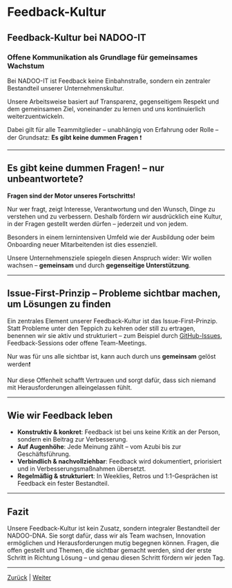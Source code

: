 # Feedback-Kultur

## Feedback-Kultur bei NADOO-IT

### Offene Kommunikation als Grundlage für gemeinsames Wachstum

Bei NADOO-IT ist Feedback keine Einbahnstraße, sondern ein zentraler Bestandteil unserer Unternehmenskultur.

Unsere Arbeitsweise basiert auf Transparenz, gegenseitigem Respekt und dem gemeinsamen Ziel, voneinander zu lernen und uns kontinuierlich weiterzuentwickeln.

Dabei gilt für alle Teammitglieder – unabhängig von Erfahrung oder Rolle – der Grundsatz: **Es gibt keine dummen Fragen** ❗

---

## Es gibt keine dummen Fragen! – nur unbeantwortete?

**Fragen sind der Motor unseres Fortschritts!**

Nur wer fragt, zeigt Interesse, Verantwortung und den Wunsch, Dinge zu verstehen und zu verbessern. Deshalb fördern wir ausdrücklich eine Kultur, in der Fragen gestellt werden dürfen – jederzeit und von jedem.

Besonders in einem lernintensiven Umfeld wie der Ausbildung oder beim Onboarding neuer Mitarbeitenden ist dies essenziell.

Unsere Unternehmensziele spiegeln diesen Anspruch wider: Wir wollen wachsen – **gemeinsam** und durch **gegenseitige Unterstützung**.

---

## Issue-First-Prinzip – Probleme sichtbar machen, um Lösungen zu finden

Ein zentrales Element unserer Feedback-Kultur ist das Issue-First-Prinzip. Statt Probleme unter den Teppich zu kehren oder still zu ertragen, benennen wir sie aktiv und strukturiert – zum Beispiel durch [GitHub-Issues](https://github.com/NADOOIT/NADOO-Wiki/issues/new/choose), Feedback-Sessions oder offene Team-Meetings.

Nur was für uns alle sichtbar ist, kann auch durch uns **gemeinsam** gelöst werden❗

Nur diese Offenheit schafft Vertrauen und sorgt dafür, dass sich niemand mit Herausforderungen alleingelassen fühlt.

---

## Wie wir Feedback leben

- **Konstruktiv & konkret**: Feedback ist bei uns keine Kritik an der Person, sondern ein Beitrag zur Verbesserung.
- **Auf Augenhöhe**: Jede Meinung zählt – vom Azubi bis zur Geschäftsführung.
- **Verbindlich & nachvollziehbar**: Feedback wird dokumentiert, priorisiert und in Verbesserungsmaßnahmen übersetzt.
- **Regelmäßig & strukturiert**: In Weeklies, Retros und 1:1-Gesprächen ist Feedback ein fester Bestandteil.

---

## Fazit

Unsere Feedback-Kultur ist kein Zusatz, sondern integraler Bestandteil der NADOO-DNA. Sie sorgt dafür, dass wir als Team wachsen, Innovation ermöglichen und Herausforderungen mutig begegnen können. Fragen, die offen gestellt und Themen, die sichtbar gemacht werden, sind der erste Schritt in Richtung Lösung – und genau diesen Schritt fördern wir jeden Tag.

---

[Zurück](/docs/01-organisation/06-verhalten-umgang/README.md) | [Weiter](/docs/01-organisation/08-mutterschutz-elternzeit/README.md)